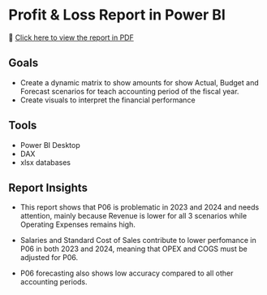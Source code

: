 # Profit & Loss Report in Power BI

📄 [Click here to view the report in PDF](https://github.com/raquel-pinheiro/portfolio-powerbi/blob/main/Profit%20%26%20Loss.pdf)

## Goals

* Create a dynamic matrix to show amounts for show Actual, Budget and Forecast scenarios for teach accounting period of the fiscal year.
* Create visuals to interpret the financial performance

## Tools

* Power BI Desktop
* DAX
* xlsx databases

## Report Insights

* This report shows that P06 is problematic in 2023 and 2024 and needs attention, mainly because Revenue is lower for all 3 scenarios while Operating Expenses remains high.

* Salaries and Standard Cost of Sales contribute to lower perfomance in P06 in both 2023 and 2024, meaning that OPEX and COGS must be adjusted for P06.

* P06 forecasting also shows low accuracy compared to all other accounting periods.

